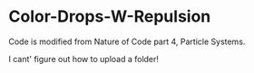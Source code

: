 # Color-Drops-W-Repulsion
Code is modified from Nature of Code part 4, Particle Systems. 

I cant' figure out how to upload a folder!
